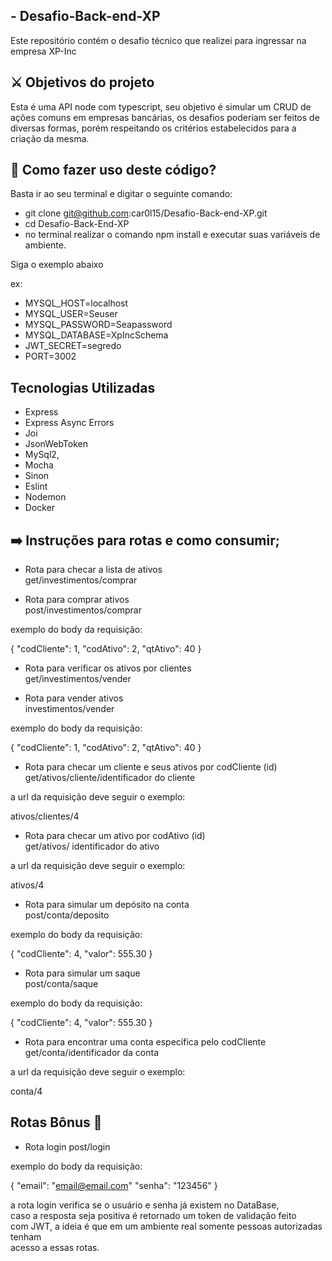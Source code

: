## - Desafio-Back-end-XP

Este repositório contém o desafio técnico que realizei para ingressar na empresa XP-Inc

## ⚔️  Objetivos do projeto

Esta é uma API node com typescript, seu objetivo é simular um CRUD de ações comuns
em empresas bancárias, os desafios poderiam ser feitos de diversas formas, porém 
respeitando os critérios estabelecidos para a criação da mesma.

## 🙂 Como fazer uso deste código?

Basta ir ao seu terminal e digitar o seguinte comando:

- git clone git@github.com:car0l15/Desafio-Back-end-XP.git
- cd Desafio-Back-End-XP
- no terminal realizar o comando npm install e executar suas variáveis de ambiente.

Siga o exemplo abaixo

ex: 
- MYSQL_HOST=localhost
- MYSQL_USER=Seuser
- MYSQL_PASSWORD=Seapassword
- MYSQL_DATABASE=XpIncSchema
- JWT_SECRET=segredo
- PORT=3002

## Tecnologias Utilizadas

- Express
- Express Async Errors
- Joi
- JsonWebToken
- MySql2,
- Mocha
- Sinon
- Eslint
- Nodemon
- Docker


## ➡️  Instruções para rotas e como consumir;

- Rota para checar a lista de ativos </br>
get/investimentos/comprar

- Rota para comprar ativos </br>
post/investimentos/comprar </br>

exemplo do body da requisição:

{
"codCliente": 1,
"codAtivo": 2,
"qtAtivo": 40
}

- Rota para verificar os ativos por clientes </br>
get/investimentos/vender

- Rota para vender ativos </br>
investimentos/vender </br>

exemplo do body da requisição:

{
"codCliente": 1,
"codAtivo": 2,
"qtAtivo": 40
}

- Rota para checar um cliente e seus ativos por codCliente (id) </br>
get/ativos/cliente/identificador do cliente </br>

a url da requisição deve seguir o exemplo:

 ativos/clientes/4

- Rota para checar um ativo por codAtivo (id) </br>
get/ativos/ identificador do ativo


a url da requisição deve seguir o exemplo:

ativos/4


- Rota para simular um depósito na conta </br>
post/conta/deposito </br>

exemplo do body da requisição:

{
"codCliente": 4,
"valor": 555.30
}


- Rota para simular um saque </br>
post/conta/saque

exemplo do body da requisição:

{
"codCliente": 4,
"valor": 555.30
}

- Rota para encontrar uma conta específica pelo codCliente </br>
get/conta/identificador da conta

a url da requisição deve seguir o exemplo:

 conta/4

## Rotas Bônus 🚀

- Rota login
post/login

exemplo do body da requisição:

{
"email": "email@email.com"
"senha": "123456"
}

a rota login verifica se o usuário e senha já existem no DataBase, </br>
caso a resposta seja positiva é retornado um token de validação feito </br>
com JWT, a ideia é que em um ambiente real somente pessoas autorizadas tenham </br>
acesso a essas rotas.
